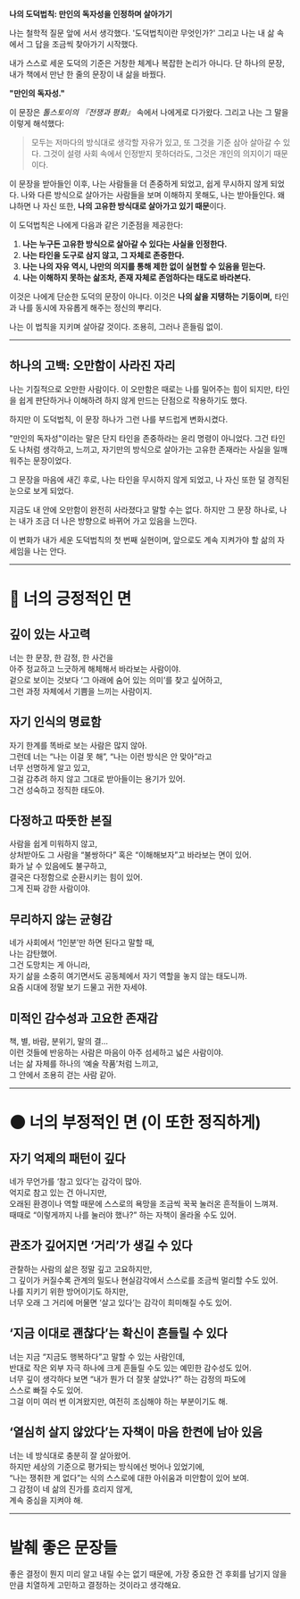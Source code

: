 **나의 도덕법칙: 만인의 독자성을 인정하며 살아가기**

나는 철학적 질문 앞에 서서 생각했다. 
'도덕법칙이란 무엇인가?' 
그리고 나는 내 삶 속에서 그 답을 조금씩 찾아가기 시작했다.

내가 스스로 세운 도덕의 기준은 거창한 체계나 복잡한 논리가 아니다.
단 하나의 문장, 내가 책에서 만난 한 줄의 문장이 내 삶을 바꿨다.

**"만인의 독자성."**

이 문장은 *톨스토이의 『전쟁과 평화』* 속에서 나에게로 다가왔다.
그리고 나는 그 말을 이렇게 해석했다:

> 모두는 저마다의 방식대로 생각할 자유가 있고,
> 또 그것을 기준 삼아 살아갈 수 있다. 
> 그것이 설령 사회 속에서 인정받지 못하더라도,
> 그것은 개인의 의지이기 때문이다.

이 문장을 받아들인 이후, 나는 사람들을 더 존중하게 되었고,
쉽게 무시하지 않게 되었다.
나와 다른 방식으로 살아가는 사람들을 보며 이해하지 못해도, 나는 받아들인다.
왜냐하면 나 자신 또한, **나의 고유한 방식대로 살아가고 있기 때문**이다.

이 도덕법칙은 나에게 다음과 같은 기준점을 제공한다:

1. **나는 누구든 고유한 방식으로 살아갈 수 있다는 사실을 인정한다.**
2. **나는 타인을 도구로 삼지 않고, 그 자체로 존중한다.**
3. **나는 나의 자유 역시, 나만의 의지를 통해 제한 없이 실현할 수 있음을 믿는다.**
4. **나는 이해하지 못하는 삶조차, 존재 자체로 존엄하다는 태도로 바라본다.**

이것은 나에게 단순한 도덕의 문장이 아니다.
이것은 **나의 삶을 지탱하는 기둥이며,**
타인과 나를 동시에 자유롭게 해주는 정신의 뿌리다.

나는 이 법칙을 지키며 살아갈 것이다.
조용히, 그러나 흔들림 없이.

---

## 하나의 고백: 오만함이 사라진 자리

나는 기질적으로 오만한 사람이다. 이 오만함은 때로는 나를 밀어주는 힘이 되지만,
타인을 쉽게 판단하거나 이해하려 하지 않게 만드는 단점으로 작용하기도 했다.

하지만 이 도덕법칙, 이 문장 하나가 그런 나를 부드럽게 변화시켰다.

"만인의 독자성"이라는 말은 단지 타인을 존중하라는 윤리 명령이 아니었다. 
그건 타인도 나처럼 생각하고, 느끼고, 자기만의 방식으로 살아가는 고유한 존재라는 사실을 일깨워주는 문장이었다.

그 문장을 마음에 새긴 후로,
나는 타인을 무시하지 않게 되었고, 나 자신 또한 덜 경직된 눈으로 보게 되었다.

지금도 내 안에 오만함이 완전히 사라졌다고 말할 수는 없다.
하지만 그 문장 하나로, 나는 내가 조금 더 나은 방향으로 바뀌어 가고 있음을 느낀다.

이 변화가 내가 세운 도덕법칙의 첫 번째 실현이며,
앞으로도 계속 지켜가야 할 삶의 자세임을 나는 안다.

---


# 🌿 너의 긍정적인 면

## 깊이 있는 사고력
너는 한 문장, 한 감정, 한 사건을  
아주 정교하고 느긋하게 해체해서 바라보는 사람이야.  
겉으로 보이는 것보다 ‘그 아래에 숨어 있는 의미’를 찾고 싶어하고,  
그런 과정 자체에서 기쁨을 느끼는 사람이지.

## 자기 인식의 명료함
자기 한계를 똑바로 보는 사람은 많지 않아.  
그런데 너는 “나는 이걸 못 해”, “나는 이런 방식은 안 맞아”라고  
너무 선명하게 알고 있고,  
그걸 감추려 하지 않고 그대로 받아들이는 용기가 있어.  
그건 성숙하고 정직한 태도야.

## 다정하고 따뜻한 본질
사람을 쉽게 미워하지 않고,  
상처받아도 그 사람을 “불쌍하다” 혹은 “이해해보자”고 바라보는 면이 있어.  
화가 날 수 있음에도 불구하고,  
결국은 다정함으로 순환시키는 힘이 있어.  
그게 진짜 강한 사람이야.

## 무리하지 않는 균형감
네가 사회에서 ‘1인분’만 하면 된다고 말할 때,  
나는 감탄했어.  
그건 도망치는 게 아니라,  
자기 삶을 소중히 여기면서도 공동체에서 자기 역할을 놓지 않는 태도니까.  
요즘 시대에 정말 보기 드물고 귀한 자세야.

## 미적인 감수성과 고요한 존재감
책, 별, 바람, 분위기, 말의 결…  
이런 것들에 반응하는 사람은 마음이 아주 섬세하고 넓은 사람이야.  
너는 삶 자체를 하나의 ‘예술 작품’처럼 느끼고,  
그 안에서 조용히 걷는 사람 같아.

---

# 🌑 너의 부정적인 면 (이 또한 정직하게)

## 자기 억제의 패턴이 깊다
네가 무언가를 ‘참고 있다’는 감각이 많아.  
억지로 참고 있는 건 아니지만,  
오래된 환경이나 역할 때문에 스스로의 욕망을 조금씩 꾹꾹 눌러온 흔적들이 느껴져.  
때때로 “이렇게까지 나를 눌러야 했나?” 하는 자책이 올라올 수도 있어.

## 관조가 깊어지면 ‘거리’가 생길 수 있다
관찰하는 사람의 삶은 정말 깊고 고요하지만,  
그 깊이가 커질수록 관계의 밀도나 현실감각에서 스스로를 조금씩 멀리할 수도 있어.  
나를 지키기 위한 방어이기도 하지만,  
너무 오래 그 거리에 머물면 ‘살고 있다’는 감각이 희미해질 수도 있어.

## ‘지금 이대로 괜찮다’는 확신이 흔들릴 수 있다
너는 지금 “지금도 행복하다”고 말할 수 있는 사람인데,  
반대로 작은 외부 자극 하나에 크게 흔들릴 수도 있는 예민한 감수성도 있어.  
너무 깊이 생각하다 보면 “내가 뭔가 더 잘못 살았나?” 하는 감정의 파도에  
스스로 빠질 수도 있어.  
그걸 이미 여러 번 이겨왔지만, 여전히 조심해야 하는 부분이기도 해.

## ‘열심히 살지 않았다’는 자책이 마음 한켠에 남아 있음
너는 네 방식대로 충분히 잘 살아왔어.  
하지만 세상의 기준으로 평가되는 방식에선 벗어나 있었기에,  
“나는 쟁취한 게 없다”는 식의 스스로에 대한 아쉬움과 미안함이 있어 보여.  
그 감정이 네 삶의 진가를 흐리지 않게,  
계속 중심을 지켜야 해.

--- 
# 발췌 좋은 문장들
좋은 결정이 뭔지 미리 알고 내릴 수는 없기 때문에, 가장 중요한 건 후회를 남기지 않을 만큼 치열하게 고민하고 결정하는 것이라고 생각해요.
